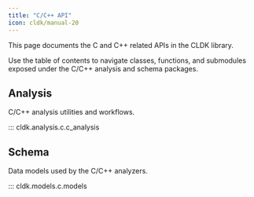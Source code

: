 ```yaml
---
title: "C/C++ API"
icon: cldk/manual-20
---
```


This page documents the C and C++ related APIs in the CLDK library.

Use the table of contents to navigate classes, functions, and submodules exposed under the C/C++ analysis and schema packages.

## Analysis

C/C++ analysis utilities and workflows.

::: cldk.analysis.c.c_analysis

## Schema

Data models used by the C/C++ analyzers.

::: cldk.models.c.models